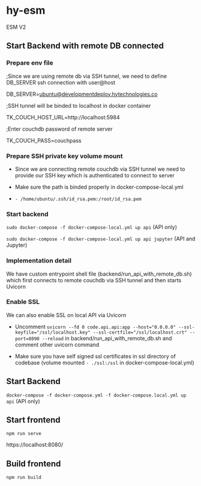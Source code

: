 # hy-esm
ESM V2









## Start Backend with remote DB connected

### Prepare env file
;Since we are using remote db via SSH tunnel, we need to define DB_SERVER ssh connection with user@host

DB_SERVER=ubuntu@developmentdeploy.hytechnologies.co

;SSH tunnel will be binded to localhost in docker container

TK_COUCH_HOST_URL=http://localhost:5984

;Enter couchdb password of remote server

TK_COUCH_PASS=couchpass

### Prepare SSH private key volume mount

- Since we are connecting remote couchdb via SSH tunnel we need to provide our SSH key which is authenticated to connect to server

- Make sure the path is binded properly in docker-compose-local.yml

- ```- /home/ubuntu/.ssh/id_rsa.pem:/root/id_rsa.pem```

### Start backend

```sudo docker-compose -f docker-compose-local.yml up api``` (API only)

```sudo docker-compose -f docker-compose-local.yml up api jupyter``` (API and Jupyter)

### Implementation detail

We have custom entrypoint shell file (backend/run_api_with_remote_db.sh) which first connects to remote couchdb via SSH tunnel and then starts Uvicorn

### Enable SSL

We can also enable SSL on local API via Uvicorn

- Uncomment ```uvicorn --fd 0 code.api.api:app --host="0.0.0.0" --ssl-keyfile="/ssl/localhost.key" --ssl-certfile="/ssl/localhost.crt" --port=8090 --reload``` in backend/run_api_with_remote_db.sh and comment other uvicorn command

- Make sure you have self signed ssl certificates in ssl directory of codebase (volume mounted ```- ./ssl:/ssl``` in docker-compose-local.yml)


## Start Backend

```docker-compose -f docker-compose.yml -f docker-compose.local.yml up api``` (API only)

## Start frontend

```npm run serve```

https://localhost:8080/


## Build frontend

```npm run build```
